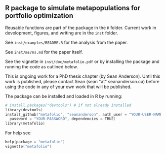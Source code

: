 ## R package to simulate metapopulations for portfolio optimization

Reusable functions are part of the package in the `R` folder. Current work in development, figures, and writing are in the `inst` folder. 

See `inst/examples/README.R` for the analysis from the paper.

See `inst/ms/ms.md` for the paper itself.

See the vignette in `inst/doc/metafolio.pdf` or by installing the package and running the code as outlined below.

This is ongoing work for a PhD thesis chapter (by Sean Anderson). Until this work is published, please contact Sean (sean "at" seananderson.ca) before using the code in any of your own work that will be published.

The package can be installed and loaded in R by running:

```S
# install.packages("devtools") # if not already installed
library(devtools)
install_github("metafolio", "seananderson", auth_user = "YOUR-USER-NAME", 
  password = "YOUR-PASSWORD", dependencies = TRUE)
library(metafolio)
```

For help see:

```S
help(package = "metafolio")
vignette("metafolio")
```
